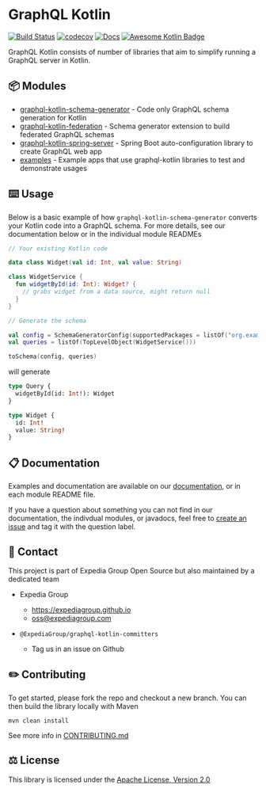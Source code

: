 # GraphQL Kotlin

[![Build Status](https://travis-ci.org/ExpediaGroup/graphql-kotlin.svg?branch=master)](https://travis-ci.org/ExpediaGroup/graphql-kotlin)
[![codecov](https://codecov.io/gh/ExpediaGroup/graphql-kotlin/branch/master/graph/badge.svg)](https://codecov.io/gh/ExpediaGroup/graphql-kotlin)
[![Docs](https://github.com/ExpediaGroup/graphql-kotlin/workflows/Publish%20Docs/badge.svg)](https://expediagroup.github.io/graphql-kotlin)
[![Awesome Kotlin Badge](https://kotlin.link/awesome-kotlin.svg)](https://github.com/KotlinBy/awesome-kotlin)

GraphQL Kotlin consists of number of libraries that aim to simplify running a GraphQL server in Kotlin.

## 📦 Modules

* [graphql-kotlin-schema-generator](/graphql-kotlin-schema-generator) - Code only GraphQL schema generation for Kotlin
* [graphql-kotlin-federation](/graphql-kotlin-federation) - Schema generator extension to build federated GraphQL schemas
* [graphql-kotlin-spring-server](/graphql-kotlin-spring-server) - Spring Boot auto-configuration library to create GraphQL web app
* [examples](/examples) - Example apps that use graphql-kotlin libraries to test and demonstrate usages

## ⌨️ Usage

Below is a basic example of how `graphql-kotlin-schema-generator` converts your Kotlin code into a GraphQL schema. For more details, see our documentation below or in the individual module READMEs

```kotlin
// Your existing Kotlin code

data class Widget(val id: Int, val value: String)

class WidgetService {
  fun widgetById(id: Int): Widget? {
    // grabs widget from a data source, might return null
  }
}

// Generate the schema

val config = SchemaGeneratorConfig(supportedPackages = listOf("org.example"))
val queries = listOf(TopLevelObject(WidgetService()))

toSchema(config, queries)
```

will generate

```graphql
type Query {
  widgetById(id: Int!): Widget
}

type Widget {
  id: Int!
  value: String!
}
```

## 📋 Documentation

Examples and documentation are available on our [documentation](https://expediagroup.github.io/graphql-kotlin), or in each module README file.

If you have a question about something you can not find in our documentation, the indivdual modules, or javadocs, feel free to [create an issue](https://github.com/ExpediaGroup/graphql-kotlin/issues) and tag it with the question label.

## 👥 Contact

This project is part of Expedia Group Open Source but also maintained by a dedicated team

* Expedia Group
  * https://expediagroup.github.io
  * oss@expediagroup.com
  
* `@ExpediaGroup/graphql-kotlin-committers`
  * Tag us in an issue on Github

## ✏️ Contributing

To get started, please fork the repo and checkout a new branch. You can then build the library locally with Maven

```shell script
mvn clean install
```


See more info in [CONTRIBUTING.md](CONTRIBUTING.md)

## ⚖️ License
This library is licensed under the [Apache License, Version 2.0](LICENSE)
